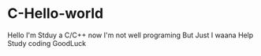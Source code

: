 # C-Hello-world

Hello I'm Stduy a C/C++ now
I'm not well programing
But Just I waana Help Study coding
GoodLuck
